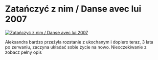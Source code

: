 Zatańczyć z nim / Danse avec lui 2007 
=============
[![Zatańczyć z nim / Danse avec lui 2007 ](http://vidos.pl/images/player.gif)](http://vidos.pl/zatanczyc-z-nim-danse-avec-lui-2007)

 Aleksandra bardzo przeżyła rozstanie z ukochanym i dopiero teraz, 3 lata po zerwaniu, zaczyna układać sobie życie na nowo. Nieoczekiwanie z zobacz pełny opis
